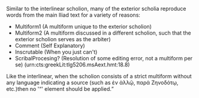 Similar to the interlinear scholion, many of the exterior scholia reproduce words from the main Iliad text  for a variety of reasons:

- Multiform1 (A multiform unique to the exterior scholion)
- Multiform2 (A multiform discussed in a different scholion, such that the exterior scholion serves as the arbiter)
- Comment (Self Explanatory)
- Inscrutable (When you just can't)
- ScribalProcesing? (Resolution of some editing error, not a multiform per se) (urn:cts:greekLit:tlg5206.msAext.hmt:18.8)

Like the interlinear, when the scholion consists of a strict multiform without any language indicating a source (such as ἐν ἀλλῷ, παρά Ζηνοδότῳ, etc.)then no '<q>' element should be applied.
